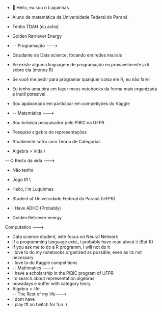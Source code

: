- 👋 Hello, eu sou o Luquinhas
- Aluno de matemática da Universidade Federal do Paraná
- Tenho TDAH (eu acho)
- Golden Retriever Energy


- -- Programação --->
- Estudante de Data science, focando em redes neurais
- Se existe alguma linguagem de programação eu provavelmente ja li sobre ela (menos R)
- Se você me pedir para programar qualquer coisa em R, eu não farei
- Eu tenho uma pira em fazer meus notebooks da forma mais organizada e inutil porssível
- Sou apaixonado em participar em competições do Kaggle


- -- Matemática --->
- Sou bolsista pesquisador pelo PIBIC na UFPR
- Pesquiso algebra de representações
- Atualmente sofro com Teoria de Categorias
- Algebra > Vida \


-- O Resto da vida --->
- Não tenho
- Jogo tft \


- Hello, i'm Luquinhas
- Student of Universidade Federal do Paraná (UFPR)
- i Have ADHD (Probably)
- Golden Retriever energy

Computation --->
- Data science student, with focus on Neural Network
- if a programming language exist, i probably have read about it (But R)
- if you ask me to do a R programm, i will not do it
- i love to do my notebooks organized as possible, even as its not necessary
- i love to do Kaggle competitions
- -- Mathmatics --->
- i have a scholarship in the PIBIC program of UFPR
- im search about representation algebras
- nowadays e suffer with category teory
- Algebra > life \
-- The Rest of my life--->
- i dont have
- i play tft on twitch for fun :) 



